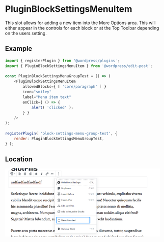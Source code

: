 # PluginBlockSettingsMenuItem

This slot allows for adding a new item into the More Options area.
This will either appear in the controls for each block or at the Top Toolbar depending on the users setting.

## Example

```js
import { registerPlugin } from '@wordpress/plugins';
import { PluginBlockSettingsMenuItem } from '@wordpress/edit-post';

const PluginBlockSettingsMenuGroupTest = () => (
	<PluginBlockSettingsMenuItem
		allowedBlocks={ [ 'core/paragraph' ] }
		icon="smiley"
		label="Menu item text"
		onClick={ () => {
			alert( 'clicked' );
		} }
	/>
);

registerPlugin( 'block-settings-menu-group-test', {
	render: PluginBlockSettingsMenuGroupTest,
} );
```

## Location

![Location](https://raw.githubusercontent.com/WordPress/gutenberg/master/docs/designers-developers/assets/plugin-block-settings-menu-item-screenshot.png?raw=true "PluginBlockSettingsMenuItem Location")
